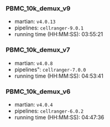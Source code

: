 ### PBMC_10k_demux_v9
* martian: `v4.0.13`
* pipelines: `cellranger-9.0.1`
* running time (HH:MM:SS): 03:55:21


### PBMC_10k_demux_v7
* martian: `v4.0.8`
* pipelines": `cellranger-7.0.0`
* running time (HH:MM:SS): 04:53:41

### PBMC_10k_demux_v6
* martian: `v4.0.4`
* pipelines: `cellranger-6.0.2`
* running time (HH:MM:SS): 04:47:36